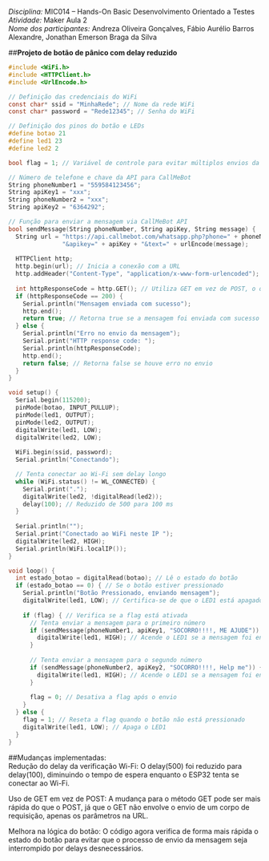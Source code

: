 *Disciplina:* MIC014 – Hands-On Basic Desenvolvimento Orientado a Testes  
*Atividade:* Maker Aula 2   
*Nome dos participantes:* Andreza Oliveira Gonçalves, Fábio Aurélio Barros Alexandre, Jonathan Emerson Braga da Silva  
 
##**Projeto de botão de pânico com delay reduzido**
```c
#include <WiFi.h>
#include <HTTPClient.h>
#include <UrlEncode.h>

// Definição das credenciais do WiFi
const char* ssid = "MinhaRede"; // Nome da rede WiFi
const char* password = "Rede12345"; // Senha do WiFi

// Definição dos pinos do botão e LEDs
#define botao 21
#define led1 23
#define led2 2

bool flag = 1; // Variável de controle para evitar múltiplos envios da mensagem

// Número de telefone e chave da API para CallMeBot
String phoneNumber1 = "559584123456"; 
String apiKey1 = "xxx"; 
String phoneNumber2 = "xxx";
String apiKey2 = "6364292";

// Função para enviar a mensagem via CallMeBot API
bool sendMessage(String phoneNumber, String apiKey, String message) {
  String url = "https://api.callmebot.com/whatsapp.php?phone=" + phoneNumber +
               "&apikey=" + apiKey + "&text=" + urlEncode(message);
  
  HTTPClient http;
  http.begin(url); // Inicia a conexão com a URL
  http.addHeader("Content-Type", "application/x-www-form-urlencoded");
  
  int httpResponseCode = http.GET(); // Utiliza GET em vez de POST, o que pode ser mais rápido
  if (httpResponseCode == 200) {
    Serial.println("Mensagem enviada com sucesso");
    http.end();
    return true; // Retorna true se a mensagem foi enviada com sucesso
  } else {
    Serial.println("Erro no envio da mensagem");
    Serial.print("HTTP response code: ");
    Serial.println(httpResponseCode);
    http.end();
    return false; // Retorna false se houve erro no envio
  }
}

void setup() {
  Serial.begin(115200); 
  pinMode(botao, INPUT_PULLUP); 
  pinMode(led1, OUTPUT); 
  pinMode(led2, OUTPUT); 
  digitalWrite(led1, LOW); 
  digitalWrite(led2, LOW); 
  
  WiFi.begin(ssid, password); 
  Serial.println("Conectando");

  // Tenta conectar ao Wi-Fi sem delay longo
  while (WiFi.status() != WL_CONNECTED) {
    Serial.print(".");
    digitalWrite(led2, !digitalRead(led2)); 
    delay(100); // Reduzido de 500 para 100 ms
  }
  
  Serial.println("");
  Serial.print("Conectado ao WiFi neste IP ");
  digitalWrite(led2, HIGH); 
  Serial.println(WiFi.localIP()); 
}

void loop() {
  int estado_botao = digitalRead(botao); // Lê o estado do botão
  if (estado_botao == 0) { // Se o botão estiver pressionado
    Serial.println("Botão Pressionado, enviando mensagem");
    digitalWrite(led1, LOW); // Certifica-se de que o LED1 está apagado antes de tentar enviar a mensagem
    
    if (flag) { // Verifica se a flag está ativada
      // Tenta enviar a mensagem para o primeiro número
      if (sendMessage(phoneNumber1, apiKey1, "SOCORRO!!!!, ME AJUDE")) {
        digitalWrite(led1, HIGH); // Acende o LED1 se a mensagem foi enviada com sucesso
      }
      
      // Tenta enviar a mensagem para o segundo número
      if (sendMessage(phoneNumber2, apiKey2, "SOCORRO!!!!, Help me")) {
        digitalWrite(led1, HIGH); // Acende o LED1 se a mensagem foi enviada com sucesso
      }
      
      flag = 0; // Desativa a flag após o envio
    }
  } else {
    flag = 1; // Reseta a flag quando o botão não está pressionado
    digitalWrite(led1, LOW); // Apaga o LED1
  }
}
```

##Mudanças implementadas:  
Redução do delay da verificação Wi-Fi: O delay(500) foi reduzido para delay(100), diminuindo o tempo de espera enquanto o ESP32 tenta se conectar ao Wi-Fi.

Uso de GET em vez de POST: A mudança para o método GET pode ser mais rápida do que o POST, já que o GET não envolve o envio de um corpo de requisição, apenas os parâmetros na URL.

Melhora na lógica do botão: O código agora verifica de forma mais rápida o estado do botão para evitar que o processo de envio da mensagem seja interrompido por delays desnecessários.


